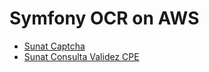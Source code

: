 # Symfony OCR on AWS

- [Sunat Captcha](http://symfony4-env.us-east-1.elasticbeanstalk.com/ocr/?url=http://e-consultaruc.sunat.gob.pe/cl-ti-itmrconsruc/captcha?accion=image)
- [Sunat Consulta Validez CPE](http://symfony4-env.us-east-1.elasticbeanstalk.com/ocr/consult?emisor=20600055519&tipo_doc=03&tipo_client=6&num_client=20506765529&serie=F001&numero=1&fecha=02/10/2017&total=1239.00)